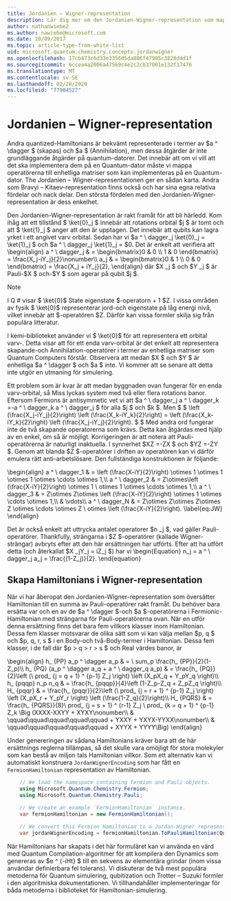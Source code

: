 ```yaml
---
title: Jordanien – Wigner-representation
description: Lär dig mer om den Jordanien-Wigner-representation som mappar Hamiltonian-operatörer till enhetliga matriser som kan vara enklare att implementera på en Quantum-dator.
author: nathanwiebe2
ms.author: nawiebe@microsoft.com
ms.date: 10/09/2017
ms.topic: article-type-from-white-list
uid: microsoft.quantum.chemistry.concepts.jordanwigner
ms.openlocfilehash: 17cb473c6d33e3356d5da886f47985c3828d4d1f
ms.sourcegitcommit: 6ccea4a2006a47569c4e2c2cb37001e132f17476
ms.translationtype: MT
ms.contentlocale: sv-SE
ms.lasthandoff: 02/28/2020
ms.locfileid: "77904527"
---
```

# <a name="jordan-wigner-representation"></a>Jordanien – Wigner-representation

Andra quantized-Hamiltonians är bekvämt representerade i termer av $a ^ \dagger $ (skapas) och $a $ (Annihilation), men dessa åtgärder är inte grundläggande åtgärder på quantum-datorer.
Det innebär att om vi vill att det ska implementera dem på en Quantum-dator måste vi mappa operatörerna till enhetliga matriser som kan implementeras på en Quantum-dator.
The Jordanien – Wigner-representationen ger en sådan karta.
Andra som Bravyi – Kitaev-representation finns också och har sina egna relativa fördelar och nack delar.
Den största fördelen med den Jordanien-Wigner-representation är dess enkelhet.

Den Jordanien-Wigner-representation är rakt framåt för att bli härledd.
Kom ihåg att ett tillstånd $ \ket{0}_j $ innebär att rotations orbital $j $ är tomt och att $ \ket{1}_j $ anger att den är upptagen.
Det innebär att qubits kan lagra yrket i ett angivet varv orbital.
Sedan har vi $a ^ \ dagger_j \ket{0}_j = \ket{1}_j $ och $a ^ \ dagger_j \ket{1}_j = $0.
Det är enkelt att verifiera att \begin{align} a ^ \ dagger_j & = \begin{bmatrix}0 & 0 \\\ 1 & 0 \end{bmatrix} = \frac{X_j-iY_j}{2}\nonumber\\\\ a_j & = \begin{bmatrix}0 & 1 \\\ 0 & 0 \end{bmatrix} = \frac{X_j + iY_j}{2}, \end{align} där $X _j $ och $Y _j $ är Pauli-$X $ och-$Y $ som agerar på qubit $j $.

>[!NOTE]
> I Q # visar $ \ket{0}$ State eigenstate $-operatorn + 1 $Z. I vissa områden av fysik $ \ket{0}$ representerar jord-och eigenstate på låg energi nivå, vilket innebär att $-operatören $Z. Därför kan vissa formler skilja sig från populära litteratur.

I kemi-biblioteket använder vi $ \ket{0}$ för att representera ett orbital varv-.
Detta visar att för ett enda varv-orbital är det enkelt att representera skapande-och Annihilation-operatörer i termer av enhetliga matriser som Quantum Computers förstår.
Observera att medan $X $ och $Y $ är enhetliga $a ^ \dagger $ och $a $ inte.
Vi kommer att se senare att detta inte utgör en utmaning för simulering.

Ett problem som är kvar är att medan byggnaden ovan fungerar för en enda varv-orbital, så Miss lyckas system med två eller flera rotations banor.
Eftersom Fermions är antisymmetic vet vi att $a ^ \ dagger_j a ^ \ dagger_k =-a ^ \ dagger_k a ^ \ dagger_j $ för alla $j $ och $k $.
Men $ $ \left (\frac{X_j-iY_j}{2}\right) \left (\frac{X_k-iY_k}{2}\right) = \left (\frac{X_k-iY_k}{2}\right) \left (\frac{X_j-iY_j}{2}\right).
$ $ Med andra ord fungerar inte de två skapande operatorerna som krävs.
Detta kan åtgärdas med hjälp av en enkel, om så är möjligt.
Korrigeringen är att notera att Pauli-operatörerna är naturligt inaktuella.
I synnerhet $XZ =-ZX $ och $YZ =-ZY $.
Genom att blanda $Z $-operatörer i driften av operatören kan vi därför emulera rätt anti-arbetslösare.
Den fullständiga konstruktionen är följande: 

\begin{align} a ^ \ dagger_1 & = \left (\frac{X-iY}{2}\right) \otimes 1 \otimes 1 \otimes 1 \otimes \cdots \otimes 1,\\\\ a ^ \ dagger_2 & = Z\otimes\left (\frac{X-iY}{2}\right) \otimes 1 \ otimes 1 \otimes \cdots \otimes 1,\\\\ a ^ \ dagger_3 & = Z\otimes Z\otimes \left (\frac{X-iY}{2}\right) \otimes 1 \otimes \cdots \otimes 1,\\\\ & \vdots\\\\ a ^ \ dagger_N & = Z\otimes Z\otimes Z\otimes Z \otimes \cdots \otimes Z \ otimes \left (\frac{X-iY}{2}\right). \label{eq:JW} \end{align}

Det är också enkelt att uttrycka antalet operatorer $n _j $, vad gäller Pauli-operatörer.
Thankfully, strängarna i $Z $-operatörer (kallade Wigner-strängar) avbryts efter att den här ersättningen har utförts.
Efter att ha utfört detta (och återkallat $X _jY_j = iZ_j $) har vi \begin{Equation} n_j = a ^ \ dagger_j a_j = \frac{(1-Z_j)}{2}.
\end{equation}


## <a name="constructing-hamiltonians-in-jordan-wigner-representation"></a>Skapa Hamiltonians i Wigner-representation

När vi har åberopat den Jordanien-Wigner-representation som översätter Hamiltonian till en summa av Pauli-operatörer rakt framåt.
Du behöver bara ersätta var och en av de $a ^ \dagger $-och $a $-operatörerna i Fermionic-Hamiltonian med strängarna för Pauli-operatörerna ovan.
När en utför denna ersättning finns det bara fem villkors klasser inom Hamiltonian.
Dessa fem klasser motsvarar de olika sätt som vi kan välja mellan $p, q $ och $p, q, r, s $ i en Body-och två-Body-termer i Hamiltonian.
Dessa fem klasser, i de fall där $p > q > r > s $ och Real värdes banor, är

\begin{align} h_ {PP} a_p ^ \dagger a_p & = \ sum_p \frac{h_ {PP}}{2}(1-Z_p)\\\\ h_ {PQ} (a_p ^ \dagger a_q + a ^ \ dagger_q a_p) & = \frac{h_ {PQ}}{2}\left (\ prod_ {j = q + 1} ^ {p-1} Z_j \right) \left (X_pX_q + Y_pY_q \right)\\\\ h_ {pqqp} n_p n_q & = \frac{h_ {pqqp}}{4}\left (1-Z_p-Z_q + Z_pZ_q \right)\\\\ H_ {pqqr} & = \frac{h_ {pqqr}}{2}\left (\ prod_ {j = r + 1} ^ {p-1} Z_j \right) \left (X_pX_r + Y_pY_r \right) \left (\frac{1-Z_q}{2}\right)\\\\ H_ {PQRS} & = \frac{h_ {PQRS}}{8}\ prod_ {j = s + 1} ^ {r-1} Z_j \ prod_ {k = q + 1} ^ {p-1} Z_k \Big (XXXX-XXYY + XYXY\nonumber\\\\ & \qquad\qquad\qquad\qquad\qquad + YXXY + YXYX-YYXX\nonumber\\\\ & \qquad\qquad\qquad\qquad\qquad + XYYX + YYYY\Big) \end{align}

Under genereringen av sådana Hamiltonians kräver bara att de här ersättnings reglerna tillämpas, så det skulle vara omöjligt för stora molekyler som kan bestå av miljon tals Hamiltonian villkor.
Som ett alternativ kan vi automatiskt konstruera `JordanWignerEncoding` som har fått en `FermionHamiltonian` representation av Hamiltonian.

```csharp
    // We load the namespace containing fermion and Pauli objects. 
    using Microsoft.Quantum.Chemistry.Fermion;
    using Microsoft.Quantum.Chemistry.Pauli;
    
    // We create an example `FermionHamiltonian` instance.
    var fermionHamiltonian = new FermionHamiltonian();

    // We convert this Fermion Hamiltonian to a Jordan-Wigner representation.
    var jordanWignerEncoding = fermionHamiltonian.ToPauliHamiltonian(QubitEncoding.JordanWigner);
```

När Hamiltonians har skapats i det här formuläret kan vi använda en värd med Quantum Compilation-algoritmer för att kompilera den Dynamics som genereras av $e ^ {-iHt} $ till en sekvens av elementära grindar (inom vissa användar definierbara fel tolerans).
Vi diskuterar de två mest populära metoderna för Quantum simulering, qubitization och Trotter – Suzuki formler i den algoritmiska dokumentationen. Vi tillhandahåller implementeringar för båda metoderna i biblioteket för Hamiltonian-simulering.
